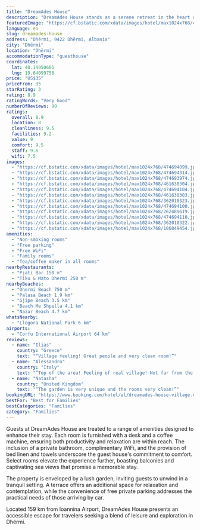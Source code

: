 ```yaml
---
title: "DreamAdes House"
description: "DreamAdes House stands as a serene retreat in the heart of Dhërmi, offering guests a blend of comfort and convenience with its well-appointed accommodations."
featuredImage: "https://cf.bstatic.com/xdata/images/hotel/max1024x768/474694099.jpg?k=1a203f7140a3429f2e051dc005e2d12427e4f386d08a28df80b157f6a762aded&o=&hp=1"
language: en
slug: dreamades-house
address: "Dhërmi, 9422 Dhërmi, Albania"
city: "Dhërmi"
location: "Dhërmi"
accommodationType: "guesthouse"
coordinates:
  lat: 40.14950601
  lng: 19.64099758
price: "US$35"
priceFrom: 35
starRating: 3
rating: 8.9
ratingWords: "Very Good"
numberOfReviews: 90
ratings:
  overall: 8.9
  location: 8
  cleanliness: 9.5
  facilities: 9.2
  value: 9
  comfort: 9.5
  staff: 9.6
  wifi: 7.5
images:
  - "https://cf.bstatic.com/xdata/images/hotel/max1024x768/474694099.jpg?k=1a203f7140a3429f2e051dc005e2d12427e4f386d08a28df80b157f6a762aded&o=&hp=1"
  - "https://cf.bstatic.com/xdata/images/hotel/max1024x768/474694314.jpg?k=3529a9b07b0d27fdfad79bb536bba36648cbd9ab7c30efa22b9a4fdbd85b1f59&o=&hp=1"
  - "https://cf.bstatic.com/xdata/images/hotel/max1024x768/474693974.jpg?k=b98943094e670e24468dc16ef6c286e64b5a4a98a728254eb063454e93435d9b&o=&hp=1"
  - "https://cf.bstatic.com/xdata/images/hotel/max1024x768/461638304.jpg?k=e02272bbddb609c567908a1d4c1ebd1e948527e19b4b18fa1799422e7d31e2b6&o=&hp=1"
  - "https://cf.bstatic.com/xdata/images/hotel/max1024x768/474694104.jpg?k=ace4ac7c869133e7bb18c68c35903ab99a6ccaa0b8ee92ecf3cafede2db43ed3&o=&hp=1"
  - "https://cf.bstatic.com/xdata/images/hotel/max1024x768/461638303.jpg?k=332e8dd76963e001ccf4c00c5eee9d0aeb67dc9330b610c205d74b630bd4f399&o=&hp=1"
  - "https://cf.bstatic.com/xdata/images/hotel/max1024x768/362010323.jpg?k=f011cc8d64cacc79d26160b0fec789d88a3bf2190f6b84f281426640f95a71d4&o=&hp=1"
  - "https://cf.bstatic.com/xdata/images/hotel/max1024x768/474694100.jpg?k=2645ca80093ec683dedb796e8408a1d574e9f222e5cb36538d767a97ef0ba249&o=&hp=1"
  - "https://cf.bstatic.com/xdata/images/hotel/max1024x768/262489619.jpg?k=4be52febb149a735f038b61a793091a0f5c61bf4ae789802e0d3f50624441b2e&o=&hp=1"
  - "https://cf.bstatic.com/xdata/images/hotel/max1024x768/474694110.jpg?k=04c257a87a0c1325654825241d98da5025028a9c70c93ae318b88f9ec4fea8e4&o=&hp=1"
  - "https://cf.bstatic.com/xdata/images/hotel/max1024x768/362010322.jpg?k=642c1ffcc568861289b0d0a6f791b706a1d638961e3df79a796f4d05f2f7b0a3&o=&hp=1"
  - "https://cf.bstatic.com/xdata/images/hotel/max1024x768/186849454.jpg?k=dfc42877a05a1afcaeb1b6b656a63846f5b5928ddadd3fb4cbbd08983a345e43&o=&hp=1"
amenities:
  - "Non-smoking rooms"
  - "Free parking"
  - "Free WiFi"
  - "Family rooms"
  - "Tea/coffee maker in all rooms"
nearbyRestaurants:
  - "Pjati Bar 150 m"
  - "Tiku & Mato Dhermi 250 m"
nearbyBeaches:
  - "Dhermi Beach 750 m"
  - "Palasa Beach 1.9 km"
  - "Gjipe Beach 3.5 km"
  - "Beach Me Shpella 4.1 km"
  - "Nazar Beach 4.7 km"
whatsNearby:
  - "Llogora National Park 6 km"
airports:
  - "Corfu International Airport 64 km"
reviews:
  - name: "Ilias"
    country: "Greece"
    text: "“Village feeling! Great people and very clean room!”"
  - name: "Alessandro"
    country: "Italy"
    text: "“Top of the area! Feeling of real village! Not far from the beach!”"
  - name: "Natasha"
    country: "United Kingdom"
    text: "“The garden is very unique and the rooms very clean!”"
bookingURL: "https://www.booking.com/hotel/al/dreamades-house-village.en-gb.html?aid=8035640"
bestFor: "Best for Families"
bestCategories: "Families"
category: "Families"
---
```


Guests at DreamAdes House are treated to a range of amenities designed to enhance their stay. Each room is furnished with a desk and a coffee machine, ensuring both productivity and relaxation are within reach. The inclusion of a private bathroom, complimentary WiFi, and the provision of bed linen and towels underscore the guest house's commitment to comfort. Select rooms elevate the experience further, boasting balconies and captivating sea views that promise a memorable stay.

The property is enveloped by a lush garden, inviting guests to unwind in a tranquil setting. A terrace offers an additional space for relaxation and contemplation, while the convenience of free private parking addresses the practical needs of those arriving by car.

Located 159 km from Ioannina Airport, DreamAdes House presents an accessible escape for travelers seeking a blend of leisure and exploration in Dhërmi.